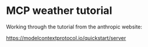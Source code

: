 # MCP weather tutorial

Working through the tutorial from the anthropic website:

https://modelcontextprotocol.io/quickstart/server
